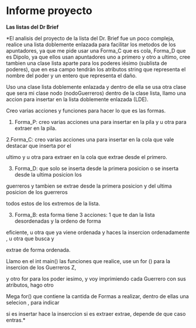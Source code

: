 # Informe proyecto

**Las listas del Dr Brief**

*El analisis del proyecto de la lista del Dr. Brief fue un poco compleja, realice una lista doblemente enlazada para facilitar los metodos de los apuntadores, ya que me pide usar una Forma_C que es cola, Forma_D que es Dipolo, ya que ellos usan apuntadores uno a primero y otro a ultimo, cree tambien una clase lista aparte para los poderes i­ésimo (sublista de poderes), que en esa campo tendrán los atributos string que representa el nombre del poder y un entero que representa el daño.

Uso una clase lista doblemente enlazada y dentro de ella se usa otra clase que sera mi clase nodo (nodoGuerreros) dentro de la clase lista, llamo una accion para insertar en la lista doblemente enlazada (LDE).

Creo varias acciones y funciones para hacer lo que es las formas.

1. Forma_P: creo varias acciones una para insertar en la pila y u otra para extraer en la pila.

2.Forma_C: creo varias acciones una para insertar en la cola que vale destacar que inserta por el

ultimo y u otra para extraer en la cola que extrae desde el primero.

3. Forma_D: que solo se inserta desde la primera posicion o se inserta desde la ultima posicion los

guerreros y tambien se extrae desde la primera posicion y del ultima posicion de los guerreros

todos estos de los extremos de la lista.

3. Forma_B: esta forma tiene 3 acciones: 1­ que te dan la lista desordenadas y la ordeno de forma

eficiente, u otra que ya viene ordenada y haces la insercion ordenadamente , u otra que busca y

extrae de forma ordenada.

Llamo en el int main() las funciones que realice, use un for () para la insercion de los Guerreros Z,

y otro for para los poder i­esimo, y voy imprimiendo cada Guerrero con sus atributos, hago otro

Mega for() que contiene la cantida de Formas a realizar, dentro de ellas una selecion , para indicar

si es insertar hace la inserccion si es extraer extrae, depende de que caso entras.*